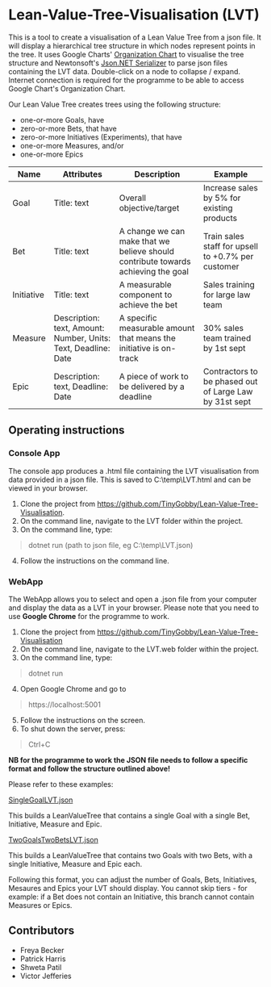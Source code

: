 # Lean-Value-Tree-Visualisation (LVT)

This is a tool to create a visualisation of a Lean Value Tree from a json file. It will display a hierarchical tree structure in which nodes represent points in the tree.
It uses Google Charts' [Organization Chart](https://developers.google.com/chart/interactive/docs/gallery/orgchart) to visualise the tree structure and Newtonsoft's [Json.NET Serializer](https://www.newtonsoft.com/json) to parse json files containing the LVT data.
Double-click on a node to collapse / expand.  Internet connection is required for the programme to be able to access Google Chart's Organization Chart.

Our Lean Value Tree creates trees using the following structure:

- one-or-more Goals, have
- zero-or-more Bets, that have
- zero-or-more Initiatives (Experiments), that have
- one-or-more Measures, and/or
- one-or-more Epics

|Name	| Attributes |	Description	| Example |
|-----|------------|--------------|---------|
|Goal	|Title: text | Overall objective/target	| Increase sales by 5% for existing products |
|Bet	|Title: text |A change we can make that we believe should contribute towards achieving the goal	| Train sales staff for upsell to +0.7% per customer |
|Initiative	|Title: text	|A measurable component to achieve the bet	| Sales training for large law team|
|Measure	|Description: text, Amount: Number, Units: Text, Deadline: Date	| A specific measurable amount that means the initiative is on-track	| 30% sales team trained by 1st sept |
|Epic	| Description: text, Deadline: Date	| A piece of work to be delivered by a deadline	| Contractors to be phased out of Large Law by 31st sept|


## Operating instructions
### Console App
The console app produces a .html file containing the LVT visualisation from data provided in a json file.
This is saved to C:\temp\LVT.html and can be viewed in your browser.

1) Clone the project from https://github.com/TinyGobby/Lean-Value-Tree-Visualisation. 
2) On the command line, navigate to the LVT folder within the project.
3) On the command line, type:
> dotnet run (path to json file, eg C:\temp\LVT.json)
4) Follow the instructions on the command line.

	
### WebApp
The WebApp allows you to select and open a .json file from your computer and display the data as a LVT in your browser.
Please note that you need to use **Google Chrome** for the programme to work.

1) Clone the project from https://github.com/TinyGobby/Lean-Value-Tree-Visualisation
2) On the command line, navigate to the LVT.web folder within the project.
3) On the command line, type:
> dotnet run
4) Open Google Chrome and go to
> https://localhost:5001
5) Follow the instructions on the screen.
6) To shut down the server, press:
> Ctrl+C

**NB for the programme to work the JSON file needs to follow a specific format and follow the structure outlined above!**

Please refer to these examples:

[SingleGoalLVT.json](LVT/SingleBranchLVT.json)

This builds a LeanValueTree that contains a single Goal with a single Bet, Initiative, Measure and Epic.

[TwoGoalsTwoBetsLVT.json](LVT/TwoGoalsTwoBetsLVT.json)

This builds a LeanValueTree that contains two Goals with two Bets, with a single Initiative, Measure and Epic each.

Following this format, you can adjust the number of Goals, Bets, Initiatives, Mesaures and Epics your LVT should display.
You cannot skip tiers - for example: if a Bet does not contain an Initiative, this branch cannot contain Measures or Epics. 

## Contributors

- Freya Becker 
- Patrick Harris
- Shweta Patil
- Victor Jefferies
